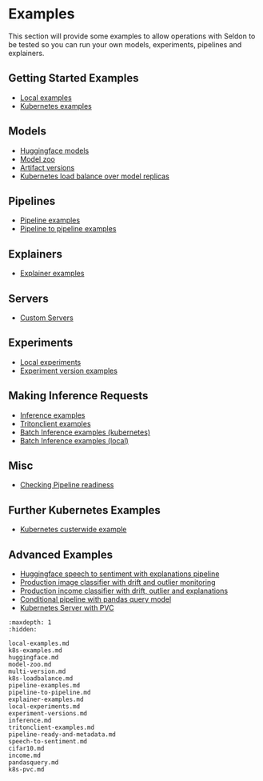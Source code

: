 # Examples

This section will provide some examples to allow operations with Seldon to be tested so you can run your own models, experiments, pipelines and explainers.

## Getting Started Examples

 * [Local examples](local-examples.md)
 * [Kubernetes examples](k8s-examples.md)

## Models

 * [Huggingface models](huggingface.md)
 * [Model zoo](model-zoo.md)
 * [Artifact versions](multi-version.md)
 * [Kubernetes load balance over model replicas](k8s-loadbalance.md) 

## Pipelines

* [Pipeline examples](pipeline-examples.md)
* [Pipeline to pipeline examples](pipeline-to-pipeline.md)

## Explainers

* [Explainer examples](explainer-examples.md)

## Servers

* [Custom Servers](custom-servers.md)

## Experiments

 * [Local experiments](local-experiments.md)
 * [Experiment version examples](experiment-versions.md)


## Making Inference Requests

 * [Inference examples](inference.md)
 * [Tritonclient examples](tritonclient-examples.md)
 * [Batch Inference examples (kubernetes)](batch-examples-k8s.md)
 * [Batch Inference examples (local)](batch-examples-local.md)

## Misc

 * [Checking Pipeline readiness](pipeline-ready-and-metadata.md)

## Further Kubernetes Examples

 * [Kubernetes custerwide example](k8s-clusterwide.md)

## Advanced Examples

 * [Huggingface speech to sentiment with explanations pipeline](speech-to-sentiment.md)
 * [Production image classifier with drift and outlier monitoring](cifar10.md)
 * [Production income classifier with drift, outlier and explanations](income.md)
 * [Conditional pipeline with pandas query model](pandasquery.md)
 * [Kubernetes Server with PVC](k8s-pvc.md)

```{toctree}
:maxdepth: 1
:hidden:

local-examples.md
k8s-examples.md
huggingface.md
model-zoo.md
multi-version.md
k8s-loadbalance.md
pipeline-examples.md
pipeline-to-pipeline.md
explainer-examples.md
local-experiments.md
experiment-versions.md
inference.md
tritonclient-examples.md
pipeline-ready-and-metadata.md
speech-to-sentiment.md
cifar10.md
income.md
pandasquery.md
k8s-pvc.md
```
